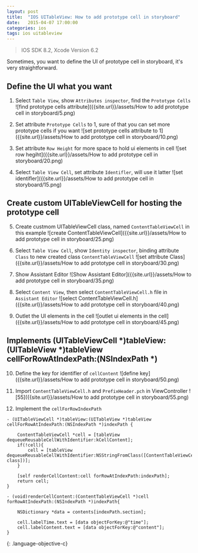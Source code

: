 ```yaml
---
layout: post
title:  "IOS UITableView: How to add prototype cell in storyboard"
date:   2015-04-07 17:00:00
categories: ios
tags: ios uitableview
---
```


>IOS SDK 8.2, Xcode Version 6.2

Sometimes, you want to define the UI of prototype cell in storyboard, it's very straightforward.

Define the UI what you want
-------

1. Select `Table View`, show `Attributes inspector`, find the `Prototype Cells`
![find prototype cells attribute]({{site.url}}/assets/How to add prototype cell in storyboard/5.png)

2. Set attribute `Prototype Cells` to 1, sure of that you can set more prototype cells if you want
![set prototype cells attribute to 1]({{site.url}}/assets/How to add prototype cell in storyboard/10.png)

3. Set attribute `Row Height` for more space to hold ui elements in cell
![set row hegiht]({{site.url}}/assets/How to add prototype cell in storyboard/20.png)

4. Select `Table View Cell`, set attribute `Identifler`, will use it latter
![set identifler]({{site.url}}/assets/How to add prototype cell in storyboard/15.png)

Create custom UITableViewCell for hosting the prototype cell
------

5. Create custmom UITableViewCell class, named `ContentTableViewCell` in this example
![create ContentTableViewCell]({{site.url}}/assets/How to add prototype cell in storyboard/25.png)

6. Select `Table View Cell`, show `Identity inspector`, binding attribute `Class` to new created class `ContentTableViewCell`
![set attribute Class]({{site.url}}/assets/How to add prototype cell in storyboard/30.png)

7. Show Assistant Editor
![Show Assistant Editor]({{site.url}}/assets/How to add prototype cell in storyboard/35.png)

8. Select `Content View`, then select `ContentTableViewCell.h` file in `Assistant Editor`
![select ContentTableViewCell.h]({{site.url}}/assets/How to add prototype cell in storyboard/40.png)

9. Outlet the UI elements in the cell
![outlet ui elements in the cell]({{site.url}}/assets/How to add prototype cell in storyboard/45.png)

Implements (UITableViewCell *)tableView:(UITableView *)tableView cellForRowAtIndexPath:(NSIndexPath *)
------

10. Define the key for identifler of `cellContent`
![define key]({{site.url}}/assets/How to add prototype cell in storyboard/50.png)

11. Import `ContentTableViewCell.h` and `PrefixHeader.pch` in ViewController
![55]({{site.url}}/assets/How to add prototype cell in storyboard/55.png)

12. Implement the `cellForRowIndexPath`

~~~
- (UITableViewCell *)tableView:(UITableView *)tableView cellForRowAtIndexPath:(NSIndexPath *)indexPath {
    
    ContentTableViewCell *cell = [tableView dequeueReusableCellWithIdentifier:kCellContent];
    if(!cell){
        cell = [tableView dequeueReusableCellWithIdentifier:NSStringFromClass([ContentTableViewCell class])];
    }
    
    [self renderCellContent:cell forRowAtIndexPath:indexPath];
    return cell;
}

- (void)renderCellContent:(ContentTableViewCell *)cell forRowAtIndexPath:(NSIndexPath *)indexPath{
    
    NSDictionary *data = contents[indexPath.section];
    
    cell.labelTime.text = [data objectForKey:@"time"];
    cell.labelContent.text = [data objectForKey:@"content"];
}
~~~
{: .language-objective-c}


